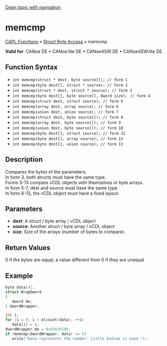 [Open topic with navigation](../../../../../CANoeDEFamily.htm#Topics/CAPLFunctions/StructByteAccess/Functions/CAPLfunctionMemCmp.md)

# memcmp

[CAPL Functions](../../CAPLfunctions.md) » [Struct Byte Access](../CAPLfunctionsStructByteAccessOverview.md) » memcmp

**Valid for**: CANoe DE • CANoe:lite DE • CANoe4SW DE • CANoe4SW:lite DE

## Function Syntax

- `int memcmp(struct * dest, byte source[]); // form 1`
- `int memcmp(byte dest[], struct * source); // form 2`
- `int memcmp(struct * dest, struct * source); // form 3`
- `int memcmp(byte dest[], byte source[], dword size); // form 4`
- `int memcmp(struct dest, struct source); // form 5`
- `int memcmp(array dest, array source); // form 6`
- `int memcmp(union dest, union source); // form 7`
- `int memcmp(struct dest, byte source[]); // form 8`
- `int memcmp(array dest, byte source[]); // form 9`
- `int memcmp(union dest, byte source[]); // form 10`
- `int memcmp(byte dest[], struct source); // form 11`
- `int memcmp(byte dest[], array source); // form 12`
- `int memcmp(byte dest[], union source); // form 13`

## Description

Compares the bytes of the parameters.  
In form 3, both structs must have the same type.  
Forms 5-13 compare vCDL objects with themselves or byte arrays.  
In form 5-7, dest and source must have the same type.  
In form 8-13, the vCDL object must have a fixed layout.

## Parameters

- **dest**: A struct / byte array / vCDL object
- **source**: Another struct / byte array / vCDL object
- **size**: Size of the arrays (number of bytes to compare).

## Return Values

0 if the bytes are equal; a value different from 0 if they are unequal

## Example

```c
byte data[4];
struct WrapDword
{
   dword dw;
} dwordWrapper;

int i;
for (i = 0; i < elcount(data); ++i)
   data[i] = i;
dwordWrapper.dw = 0x03020100;
if (memcmp(dwordWrapper, data) == 0)
   write("Data represents the number: Little Endian is used.");
```
